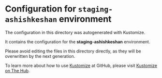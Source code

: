 # Configuration for `staging-ashishkeshan` environment

The configuration in this directory was autogenerated with Kustomize.

It contains the configuration for the **staging-ashishkeshan** environment.

Please avoid editing the files in this directory directly, as they will be overwritten by the next generation.

To learn more about how to use [Kustomize](https://kustomize.io/) at GitHub, please visit [Kustomize on The Hub](https://thehub.github.com/epd/engineering/products-and-services/internal/moda/kustomize/).
